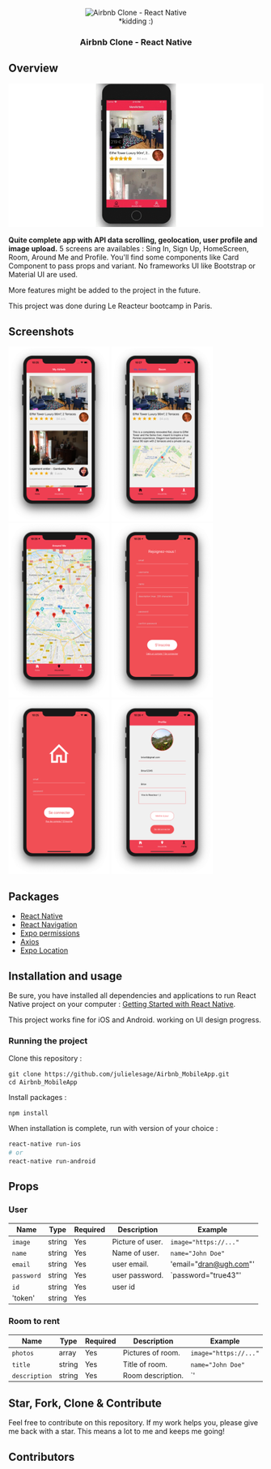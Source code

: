 <p align="center">
	<img
			width="250"
			alt="Airbnb Clone - React Native"
			src="https://static.hitek.fr/img/actualite/tumblr-n8uz1rab0s1tho45lo1-1280.gif"><br>
		*kidding :)
</p>

<h3 align="center">
	Airbnb Clone - React Native
</h3>

## Overview

<div align="center">
<img
		alt="Airbnb Clone - React Native"
		src="preview/airbnb_myapp 1.gif">
</div>

**Quite complete app with API data scrolling, geolocation, user profile and image upload.**
5 screens are availables : Sing In, Sign Up, HomeScreen, Room, Around Me and Profile.
You'll find some components like Card Component to pass props and variant.
No frameworks UI like Bootstrap or Material UI are used.

More features might be added to the project in the future.

This project was done during Le Reacteur bootcamp in Paris.

## Screenshots

<img
		alt="Airbnb Clone - React Native / Home"
		src="preview/home.png" width="200">
		<img
		alt="Airbnb Clone - React Native / Room"
		src="preview/room.png" width="200">
		<img
		alt="Airbnb Clone - React Native / AroundMe"
		src="preview/aroundme.png" width="200">
		<img
		alt="Airbnb Clone - React Native / SignUp"
		src="preview/signup.png" width="200">
		<img
		alt="Airbnb Clone - React Native / LogIn"
		src="preview/login.png" width="200">
		<img
		alt="Airbnb Clone - React Native"
		src="preview/profile.png" width="200">
		
## Packages

- [React Native](https://reactnative.dev/)
- [React Navigation](https://reactnavigation.org/)
- [Expo permissions](https://docs.expo.io/versions/v37.0.0/sdk/permissions/)
- [Axios](https://github.com/axios/axios)
- [Expo Location](https://docs.expo.io/versions/latest/sdk/location/)


## Installation and usage

Be sure, you have installed all dependencies and applications to run React Native project on your computer : [Getting Started with React Native](https://facebook.github.io/react-native/docs/getting-started).

This project works fine for iOS and Android. working on UI design progress.

### Running the project

Clone this repository :

```
git clone https://github.com/julielesage/Airbnb_MobileApp.git
cd Airbnb_MobileApp
```

Install packages :

```
npm install
```

When installation is complete, run with version of your choice :

```bash
react-native run-ios
# or
react-native run-android
```

## Props

### User

| Name       | Type   | Required | Description      | Example                |
| ---------- | ------ | -------- | ---------------- | ---------------------- |
| `image`    | string | Yes      | Picture of user. | `image="https://..."`  |
| `name`     | string | Yes      | Name of user.    | `name="John Doe"`      |
| `email`    | string | Yes      | user email.      | 'email="dran@ugh.com"' |
| `password` | string | Yes      | user password.   | `password="true43"'    |
| `id`       | string | Yes      | user id          |
| 'token'    | string | Yes      |

### Room to rent

| Name          | Type   | Required | Description       | Example               |
| ------------- | ------ | -------- | ----------------- | --------------------- |
| `photos`      | array  | Yes      | Pictures of room. | `image="https://..."` |
| `title`       | string | Yes      | Title of room.    | `name="John Doe"`     |
| `description` | string | Yes      | Room description. | `'                    |

## Star, Fork, Clone & Contribute

Feel free to contribute on this repository. If my work helps you, please give me back with a star. This means a lot to me and keeps me going!

## Contributors

<!-- ALL-CONTRIBUTORS-LIST:START - Do not remove or modify this section -->
<!-- prettier-ignore -->
<table>
  <tr>

  </tr>
</table>

<!-- ALL-CONTRIBUTORS-LIST:END -->
